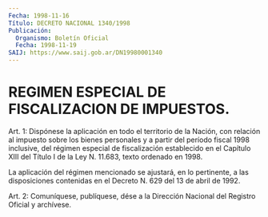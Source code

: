 ```yaml
---
Fecha: 1998-11-16
Título: DECRETO NACIONAL 1340/1998
Publicación:
  Organismo: Boletín Oficial
  Fecha: 1998-11-19
SAIJ: https://www.saij.gob.ar/DN19980001340
---
```

# REGIMEN ESPECIAL DE FISCALIZACION DE IMPUESTOS.

<a id="1"></a>
Art. 1: Dispónese la aplicación en todo el territorio  de  la Nación,  con  relación  al impuesto sobre los bienes personales y a partir del período fiscal  1998  inclusive, del régimen especial de fiscalización establecido en el Capítulo  XIII  del  Título I de la Ley N. 11.683, texto ordenado en 1998.

La aplicación del régimen mencionado se ajustará, en lo pertinente, a las disposiciones contenidas en el Decreto N. 629 del 13 de abril de 1992.

<a id="2"></a>
Art. 2: Comuníquese, publíquese, dése a la Dirección Nacional  del Registro  Oficial  y  archívese.